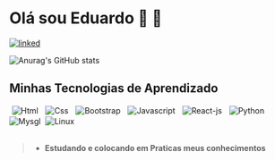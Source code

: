 

# Olá sou Eduardo  🙂 👋

[![linked](https://icongr.am/devicon/linkedin-original.svg?size=43&color=b000f0)](www.linkedin.com/in/EduardoSantos2020)

![Anurag's GitHub stats](https://github-readme-stats.vercel.app/api?username=EduardoSantos-2020&show_icons=true&theme=dark)

## Minhas Tecnologias de Aprendizado
<div style='display:inline-block '>
    <img align='center'style='margin:0 .9%' alt=Html src="https://icongr.am/devicon/html5-original-wordmark.svg?size=50&color=currentColor"/>
    <img align='center'style='margin:0 .9%' alt=Css src="https://icongr.am/devicon/css3-original-wordmark.svg?size=50&color=currentColor"/>
    <img align='center'style='margin:0 .9%' alt=Bootstrap src="https://icongr.am/devicon/bootstrap-plain-wordmark.svg?size=50&color=b000f0"/>
    <img align='center'style='margin:0 .9%' alt=Javascript src="https://icongr.am/devicon/javascript-original.svg?size=50&color=currentColor"/>
    <img align='center'style='margin:0 .9%' alt=React-js src="https://icongr.am/devicon/react-original-wordmark.svg?size=50&color=currentColor"/>
    <img align='center'style='margin:0 .9%' alt=Python src="https://icongr.am/devicon/python-original.svg?size=50&color=currentColor"/>
    <img align='center'style='margin:0 .9% 0 0' alt=Mysgl src="https://icongr.am/devicon/mysql-original-wordmark.svg?size=50&color=currentColor"/>
    <img align='center' alt=Linux src="https://icongr.am/devicon/linux-original.svg?size=50&color=currentColor"/>
</div>
<br></br>

> * **Estudando e colocando em Praticas meus conhecimentos** 
